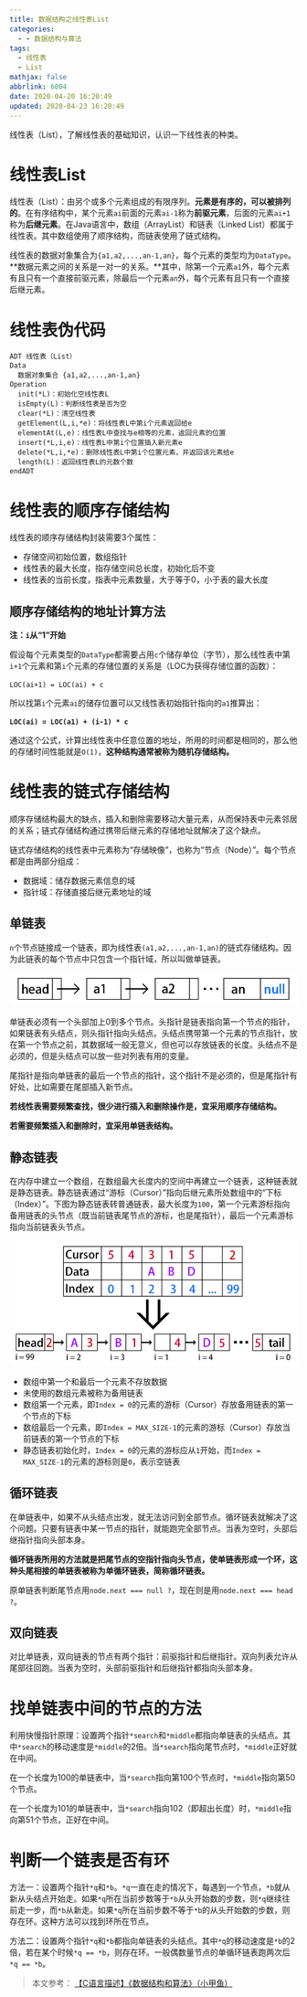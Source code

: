 ```yaml
---
title: 数据结构之线性表List
categories:
  - - 数据结构与算法
tags:
  - 线性表
  - List
mathjax: false
abbrlink: 6004
date: 2020-04-20 16:20:49
updated: 2020-04-23 16:20:49
---
```


线性表（List），了解线性表的基础知识，认识一下线性表的种类。

<!-- more -->

# 线性表List

线性表（List）：由另个或多个元素组成的有限序列。**元素是有序的，可以被排列的**。在有序结构中，某个元素`ai`前面的元素`ai-1`称为**前驱元素**，后面的元素`ai+1`称为**后继元素**。在Java语言中，数组（ArrayList）和链表（Linked List）都属于线性表。其中数组使用了顺序结构，而链表使用了链式结构。

线性表的数据对象集合为`{a1,a2,...,an-1,an}`，每个元素的类型均为`DataType`。**数据元素之间的关系是一对一的关系。**其中，除第一个元素`a1`外，每个元素有且只有一个直接前驱元素，除最后一个元素`an`外，每个元素有且只有一个直接后继元素。

# 线性表伪代码

```
ADT 线性表（List）
Data
  数据对象集合 {a1,a2,...,an-1,an}
Operation
  init(*L)：初始化空线性表L
  isEmpty(L)：判断线性表是否为空
  clear(*L)：清空线性表
  getElement(L,i,*e)：将线性表L中第i个元素返回给e
  elementAt(L,e)：线性表L中查找与e相等的元素，返回元素的位置
  insert(*L,i,e)：线性表L中第i个位置插入新元素e
  delete(*L,i,*e)：删除线性表L中第i个位置元素，并返回该元素给e
  length(L)：返回线性表L的元数个数
endADT
```

# 线性表的顺序存储结构

线性表的顺序存储结构封装需要3个属性：

- 存储空间初始位置，数组指针
- 线性表的最大长度，指存储空间总长度，初始化后不变
- 线性表的当前长度，指表中元素数量，大于等于0，小于表的最大长度

## 顺序存储结构的地址计算方法

**注：`i`从“1”开始**

假设每个元素类型的`DataType`都需要占用`c`个储存单位（字节），那么线性表中第`i+1`个元素和第`i`个元素的存储位置的关系是（LOC为获得存储位置的函数）：

`LOC(ai+1) = LOC(ai) + c`

所以找第`i`个元素`ai`的储存位置可以又线性表初始指针指向的`a1`推算出：

**`LOC(ai) = LOC(a1) + (i-1) * c`**

通过这个公式，计算出线性表中任意位置的地址，所用的时间都是相同的，那么他的存储时间性能就是`O(1)`，**这种结构通常被称为随机存储结构。**

# 线性表的链式存储结构

顺序存储结构最大的缺点，插入和删除需要移动大量元素，从而保持表中元素邻居的关系；链式存储结构通过携带后继元素的存储地址就解决了这个缺点。

链式存储结构的线性表中元素称为“存储映像”，也称为“节点（Node）”。每个节点都是由两部分组成：

- 数据域：储存数据元素信息的域
- 指针域：存储直接后继元素地址的域

## 单链表

`n`个节点链接成一个链表，即为线性表`(a1,a2,...,an-1,an)`的链式存储结构。因为此链表的每个节点中只包含一个指针域，所以叫做单链表。

![单链表图示](/gallery/data-structure-linked-list-normal.png)

单链表必须有一个头部加上0到多个节点。头指针是链表指向第一个节点的指针，如果链表有头结点，则头指针指向头结点。头结点携带第一个元素的节点指针，放在第一个节点之前，其数据域一般无意义，但也可以存放链表的长度。头结点不是必须的，但是头结点可以放一些对列表有用的变量。

尾指针是指向单链表的最后一个节点的指针，这个指针不是必须的，但是尾指针有好处，比如需要在尾部插入新节点。

**若线性表需要频繁查找，很少进行插入和删除操作是，宜采用顺序存储结构。**

**若需要频繁插入和删除时，宜采用单链表结构。**

## 静态链表

在内存中建立一个数组，在数组最大长度内的空间中再建立一个链表，这种链表就是静态链表。静态链表通过“游标（Cursor）”指向后继元素所处数组中的“下标（Index）”。下图为静态链表转普通链表，最大长度为`100`，第一个元素游标指向备用链表的头节点（既当前链表尾节点的游标，也是尾指针），最后一个元素游标指向当前链表头节点。

![静态链表转普通链表](/gallery/data-structure-linked-list-static-to-normal.png)

- 数组中第一个和最后一个元素不存放数据
- 未使用的数组元素被称为备用链表
- 数组第一个元素，即`Index = 0`的元素的游标（Cursor）存放备用链表的第一个节点的下标
- 数组最后一个元素，即`Index = MAX_SIZE-1`的元素的游标（Cursor）存放当前链表的第一个节点的下标
- 静态链表初始化时，`Index = 0`的元素的游标应从`1`开始，而`Index = MAX_SIZE-1`的元素的游标则是`0`，表示空链表

## 循环链表

在单链表中，如果不从头结点出发，就无法访问到全部节点。循环链表就解决了这个问题。只要有链表中某一节点的指针，就能跑完全部节点。当表为空时，头部后继指针指向头部本身。

**循环链表所用的方法就是把尾节点的空指针指向头节点，使单链表形成一个环，这种头尾相接的单链表被称为单循环链表，简称循环链表。**

原单链表判断尾节点用`node.next === null ?`，现在则是用`node.next === head ?`。

## 双向链表

对比单链表，双向链表的节点有两个指针：前驱指针和后继指针。双向列表允许从尾部往回跑。当表为空时，头部前驱指针和后继指针都指向头部本身。

# 找单链表中间的节点的方法

利用快慢指针原理：设置两个指针`*search`和`*middle`都指向单链表的头结点。其中`*search`的移动速度是`*middle`的2倍。当`*search`指向尾节点时，`*middle`正好就在中间。

在一个长度为100的单链表中，当`*search`指向第100个节点时，`*middle`指向第50个节点。

在一个长度为101的单链表中，当`*search`指向102（即超出长度）时，`*middle`指向第51个节点，正好在中间。

# 判断一个链表是否有环

方法一：设置两个指针`*q`和`*b`。`*q`一直在走的情况下，每遇到一个节点，`*b`就从新从头结点开始走。如果`*q`所在当前步数等于`*b`从头开始数的步数，则`*q`继续往前走一步，而`*b`从新走。如果`*q`所在当前步数不等于`*b`的从头开始数的步数，则存在环。这种方法可以找到环所在节点。

方法二：设置两个指针`*q`和`*b`都指向单链表的头结点。其中`*q`的移动速度是`*b`的2倍，若在某个时候`*q == *b`，则存在环。一般偶数量节点的单循环链表跑两次后`*q == *b`。

> 本文参考：
> [【C语言描述】《数据结构和算法》（小甲鱼）](https://www.bilibili.com/video/BV1jW411K7yg)
